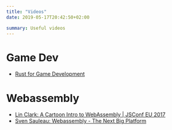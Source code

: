 ```yaml
---
title: "Videos"
date: 2019-05-17T20:42:50+02:00

summary: Useful videos
---
```


# Game Dev

* [Rust for Game Development](https://www.youtube.com/watch?v=0xiBflBdels)

# Webassembly

* [Lin Clark: A Cartoon Intro to WebAssembly | JSConf EU 2017](https://www.youtube.com/watch?v=HktWin_LPf4)
* [Sven Sauleau: Webassembly - The Next Big Platform](https://www.youtube.com/watch?v=8xhLsVVqchg)
